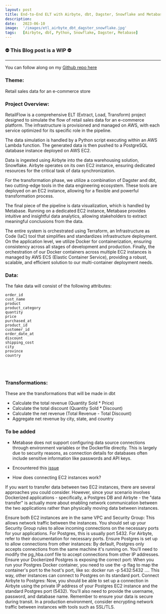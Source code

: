 ```yaml
---
layout: post
title: End-to-End ELT with Airbyte, dbt, Dagster, Snowflake and Metabase
description:
date:   2023-06-10
image:  '/images/etl_airbyte_dbt_dagster_snowflake.jpg'
tags:   [Airbyte, dbt, Python, Snowflake, Dagster, Metabase]
---
```


### ⛔ This Blog post is a WIP  ⛔

---

You can follow along on my [Github repo here](https://github.com/oresttokovenko/RetailFlow)

### Theme: 

Retail sales data for an e-commerce store 

### Project Overview:

RetailFlow is a comprehensive ELT (Extract, Load, Transform) project designed to simulate the flow of retail sales data for an e-commerce platform. The infrastructure is provisioned and managed on AWS, with each service optimized for its specific role in the pipeline.

The data simulation is handled by a Python script executing within an AWS Lambda function. The generated data is then pushed to a PostgreSQL database instance deployed on AWS EC2.

Data is ingested using Airbyte into the data warehousing solution, Snowflake. Airbyte operates on its own EC2 instance, ensuring dedicated resources for the critical task of data synchronization.

For the transformation phase, we utilize a combination of Dagster and dbt, two cutting-edge tools in the data engineering ecosystem. These tools are deployed on an EC2 instance, allowing for a flexible and powerful transformation process.

The final piece of the pipeline is data visualization, which is handled by Metabase. Running on a dedicated EC2 instance, Metabase provides intuitive and insightful data analytics, allowing stakeholders to extract meaningful conclusions from the data.

The entire system is orchestrated using Terraform, an Infrastructure as Code (IaC) tool that simplifies and standardizes infrastructure deployment. On the application level, we utilize Docker for containerization, ensuring consistency across all stages of development and production. Finally, the orchestration of our Docker containers across multiple EC2 instances is managed by AWS ECS (Elastic Container Service), providing a robust, scalable, and efficient solution to our multi-container deployment needs.


### Data: 

The fake data will consist of the following attributes:

```
order_id
cust_name
product
product_category
quantity
price
purchased_at
product_id
customer_id
order_date_at
discount
shipping_cost
city
province
country
```
<br><br/>
### Transformations:

These are the transformations that will be made in dbt

* Calculate the total revenue (Quantity Sold * Price)
* Calculate the total discount (Quantity Sold * Discount)
* Calculate the net revenue (Total Revenue - Total Discount)
* Aggregate net revenue by city, state, and country

### To be added

- Metabase does not support configuring data source connections through environment variables or the Dockerfile directly. This is largely due to security reasons, as connection details for databases often include sensitive information like passwords and API keys.

- Encountered this [issue](https://discourse.getdbt.com/t/invalid-value-for-profiles-dir-path-dbt-does-not-exist-error-gets-thrown-despite-this-path-existing/8228)


- How does connecting EC2 instances work?

If you want to transfer data between two EC2 instances, there are several approaches you could consider. However, since your scenario involves Dockerized applications - specifically, a Postgres DB and Airbyte - the "data transfer" is actually more about enabling network communication between the two applications rather than physically moving data between instances.

Ensure both EC2 instances are in the same VPC and Security Group: This allows network traffic between the instances. You should set up your Security Group rules to allow incoming connections on the necessary ports for your applications. For Postgres, this is usually port 5432. For Airbyte, refer to their documentation for necessary ports.
Ensure Postgres is set up to allow connections from other instances: By default, Postgres only accepts connections from the same machine it's running on. You'll need to modify the pg_hba.conf file to accept connections from other IP addresses.
Ensure your Dockerized Postgres is exposing the correct port: When you run your Postgres Docker container, you need to use the -p flag to map the container's port to the host's port, like so: docker run -p 5432:5432 .... This way, other instances can connect to Postgres on its standard port.
Connect Airbyte to Postgres: Now, you should be able to set up a connection in Airbyte using the private IP address of your Postgres EC2 instance and the standard Postgres port (5432). You'll also need to provide the username, password, and database name.
Remember to ensure your data is secure during transit. In a production environment, consider encrypting network traffic between instances with tools such as SSL/TLS.